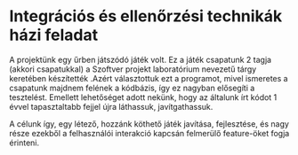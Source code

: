 # Integrációs és ellenőrzési technikák házi feladat

A projektünk egy űrben játszódó játék volt. Ez a játék csapatunk 2 tagja (akkori csapatukkal) a Szoftver projekt laboratórium nevezetű tárgy keretében készítették .Azért választottuk ezt a programot, mivel ismeretes a csapatunk majdnem felének a kódbázis, így ez nagyban elősegíti a tesztelést. Emellett lehetőséget adott nekünk, hogy az általunk írt kódot 1 évvel tapasztaltabb fejjel újra láthassuk, javítgathassuk.

A célunk így, egy létező, hozzánk köthető játék javítása, fejlesztése, és nagy része ezekből a felhasználói interakció kapcsán felmerülő feature-öket fogja érinteni.
